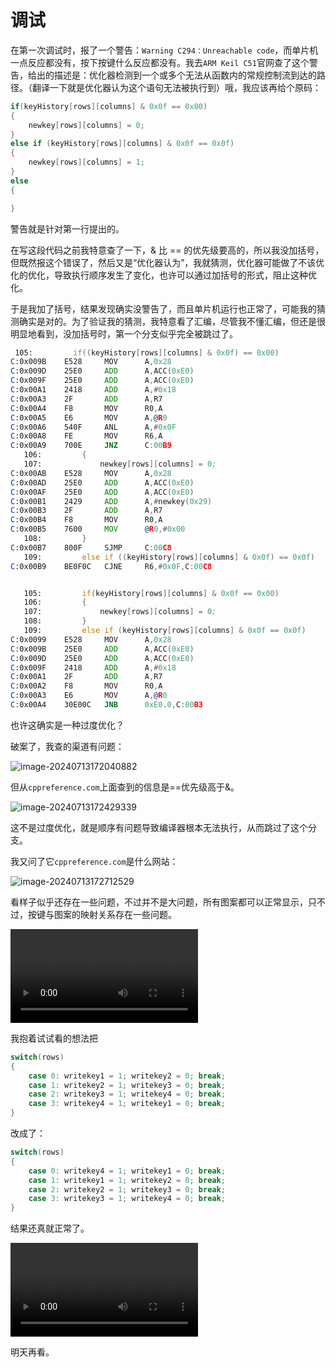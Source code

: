 # 调试

在第一次调试时，报了一个警告：`Warning C294：Unreachable code`，而单片机一点反应都没有，按下按键什么反应都没有。我去`ARM Keil C51`官网查了这个警告，给出的描述是：优化器检测到一个或多个无法从函数内的常规控制流到达的路径。（翻译一下就是优化器认为这个语句无法被执行到）哦，我应该再给个原码：

```c
if(keyHistory[rows][columns] & 0x0f == 0x00)
{
    newkey[rows][columns] = 0;
}
else if (keyHistory[rows][columns] & 0x0f == 0x0f)
{
    newkey[rows][columns] = 1;
}
else
{

}
```

警告就是针对第一行提出的。

在写这段代码之前我特意查了一下，& 比 == 的优先级要高的，所以我没加括号，但既然报这个错误了，然后又是“优化器认为”，我就猜测，优化器可能做了不该优化的优化，导致执行顺序发生了变化，也许可以通过加括号的形式，阻止这种优化。

于是我加了括号，结果发现确实没警告了，而且单片机运行也正常了，可能我的猜测确实是对的。为了验证我的猜测，我特意看了汇编，尽管我不懂汇编，但还是很明显地看到，没加括号时，第一个分支似乎完全被跳过了。

````asm
 105:         if((keyHistory[rows][columns] & 0x0f) == 0x00) 
C:0x009B    E528     MOV      A,0x28
C:0x009D    25E0     ADD      A,ACC(0xE0)
C:0x009F    25E0     ADD      A,ACC(0xE0)
C:0x00A1    2418     ADD      A,#0x18
C:0x00A3    2F       ADD      A,R7
C:0x00A4    F8       MOV      R0,A
C:0x00A5    E6       MOV      A,@R0
C:0x00A6    540F     ANL      A,#0x0F
C:0x00A8    FE       MOV      R6,A
C:0x00A9    700E     JNZ      C:00B9
   106:         { 
   107:             newkey[rows][columns] = 0; 
C:0x00AB    E528     MOV      A,0x28
C:0x00AD    25E0     ADD      A,ACC(0xE0)
C:0x00AF    25E0     ADD      A,ACC(0xE0)
C:0x00B1    2429     ADD      A,#newkey(0x29)
C:0x00B3    2F       ADD      A,R7
C:0x00B4    F8       MOV      R0,A
C:0x00B5    7600     MOV      @R0,#0x00
   108:         } 
C:0x00B7    800F     SJMP     C:00C8
   109:         else if ((keyHistory[rows][columns] & 0x0f) == 0x0f) 
C:0x00B9    BE0F0C   CJNE     R6,#0x0F,C:00C8


   105:         if(keyHistory[rows][columns] & 0x0f == 0x00) 
   106:         { 
   107:             newkey[rows][columns] = 0; 
   108:         } 
   109:         else if (keyHistory[rows][columns] & 0x0f == 0x0f) 
C:0x0099    E528     MOV      A,0x28
C:0x009B    25E0     ADD      A,ACC(0xE0)
C:0x009D    25E0     ADD      A,ACC(0xE0)
C:0x009F    2418     ADD      A,#0x18
C:0x00A1    2F       ADD      A,R7
C:0x00A2    F8       MOV      R0,A
C:0x00A3    E6       MOV      A,@R0
C:0x00A4    30E00C   JNB      0xE0.0,C:00B3
````

也许这确实是一种过度优化？



破案了，我查的渠道有问题：

![image-20240713172040882](https://md-wind.oss-cn-nanjing.aliyuncs.com/md/202407131720086.png)

但从`cppreference.com`上面查到的信息是==优先级高于&。

![image-20240713172429339](https://md-wind.oss-cn-nanjing.aliyuncs.com/md/202407131724574.png)

这不是过度优化，就是顺序有问题导致编译器根本无法执行，从而跳过了这个分支。

我又问了它`cppreference.com`是什么网站：

![image-20240713172712529](https://md-wind.oss-cn-nanjing.aliyuncs.com/md/202407131727736.png)

看样子似乎还存在一些问题，不过并不是大问题，所有图案都可以正常显示，只不过，按键与图案的映射关系存在一些问题。

<video src="https://md-wind.oss-cn-nanjing.aliyuncs.com/md/202407131744887.mp4"></video>

我抱着试试看的想法把

```c
switch(rows)
{
    case 0: writekey1 = 1; writekey2 = 0; break;
    case 1: writekey2 = 1; writekey3 = 0; break;
    case 2: writekey3 = 1; writekey4 = 0; break;
    case 3: writekey4 = 1; writekey1 = 0; break;
}
```

改成了：

```c
switch(rows)
{
    case 0: writekey4 = 1; writekey1 = 0; break;
    case 1: writekey1 = 1; writekey2 = 0; break;
    case 2: writekey2 = 1; writekey3 = 0; break;
    case 3: writekey3 = 1; writekey4 = 0; break;
}
```

结果还真就正常了。

<video src="https://md-wind.oss-cn-nanjing.aliyuncs.com/md/202407131811813.mp4"></video>

明天再看。